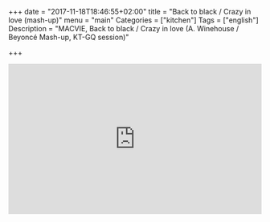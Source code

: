+++
date = "2017-11-18T18:46:55+02:00"
title = "Back to black / Crazy in love (mash-up)"
menu = "main"
Categories = ["kitchen"]
Tags = ["english"]
Description = "MACVIE, Back to black / Crazy in love (A. Winehouse / Beyoncé Mash-up, KT-GQ session)"

+++



<iframe width="100%" height="300" scrolling="no" frameborder="no" src="https://w.soundcloud.com/player/?url=https%3A//api.soundcloud.com/tracks/364382126&amp;color=%23ff5500&amp;auto_play=false&amp;hide_related=false&amp;show_comments=true&amp;show_user=true&amp;show_reposts=false&amp;show_teaser=true&amp;visual=true"></iframe>
